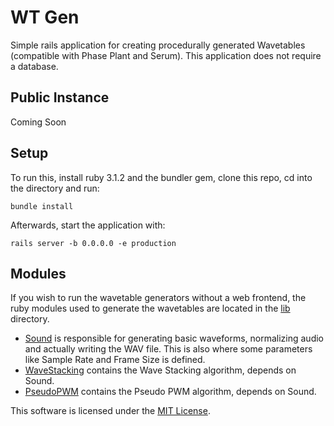 # WT Gen

Simple rails application for creating procedurally generated Wavetables (compatible with Phase Plant and Serum). This application does not require a database.

## Public Instance
Coming Soon

## Setup

To run this, install ruby 3.1.2 and the bundler gem, clone this repo, cd into the directory and run:
```
bundle install
```

Afterwards, start the application with:
```
rails server -b 0.0.0.0 -e production
```

## Modules
If you wish to run the wavetable generators without a web frontend, the ruby modules used to generate the wavetables are located in the [lib](lib) directory.

- [Sound](lib/sound.rb) is responsible for generating basic waveforms, normalizing audio and actually writing the WAV file. This is also where some parameters like Sample Rate and Frame Size is defined.
- [WaveStacking](lib/algorithms/wave_stacking.rb) contains the Wave Stacking algorithm, depends on Sound.
- [PseudoPWM](lib/algorithms/pseudo_pwm.rb) contains the Pseudo PWM algorithm, depends on Sound.

This software is licensed under the [MIT License](LICENSE).